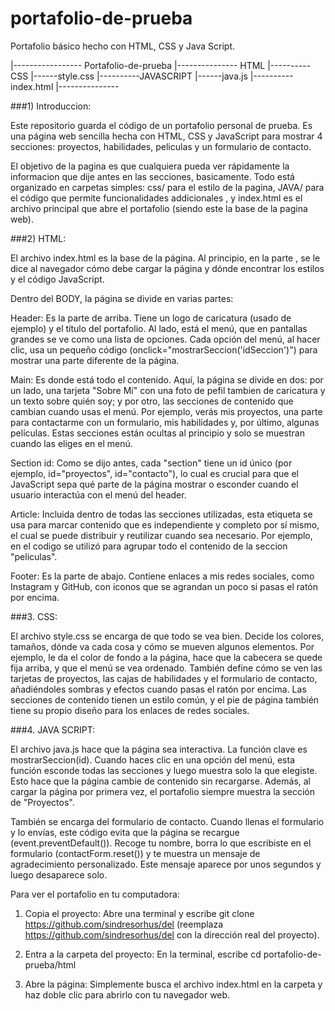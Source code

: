 # portafolio-de-prueba
Portafolio básico hecho con HTML, CSS y Java Script.

|----------------- Portafolio-de-prueba
|--------------- HTML
|----------CSS
|------style.css
|----------JAVASCRIPT
|------java.js
|----------index.html
|---------------

  ###1) Introduccion:

Este repositorio guarda el código de un portafolio personal de prueba. Es una página web sencilla hecha con HTML, CSS y JavaScript para mostrar 4 secciones: proyectos, habilidades, peliculas y un formulario de contacto.

El objetivo de la pagina es que cualquiera pueda ver rápidamente la informacion que dije antes en las secciones, basicamente. Todo está organizado en carpetas simples: css/ para el estilo de la pagina, JAVA/ para el código que permite funcionalidades addicionales , y index.html es el archivo principal que abre el portafolio (siendo este la base de la pagina web).

  ###2) HTML:
     
El archivo index.html es la base de la página. Al principio, en la parte <head>, se le dice al navegador cómo debe cargar la página y dónde encontrar los estilos y el código JavaScript. 

Dentro del BODY, la página se divide en varias partes:

Header: Es la parte de arriba. Tiene un logo de caricatura (usado de ejemplo) y el título del portafolio. Al lado, está el menú, que en pantallas grandes se ve como una lista de opciones. Cada opción del menú, al hacer clic, usa un pequeño código (onclick="mostrarSeccion('idSeccion')") para mostrar una parte diferente de la página.

Main: Es donde está todo el contenido. Aquí, la página se divide en dos: por un lado, una tarjeta "Sobre Mí" con una foto de pefil tambien de caricatura y un texto sobre quién soy; y por otro, las secciones de contenido que cambian cuando usas el menú. Por ejemplo, verás mis proyectos, una parte para contactarme con un formulario, mis habilidades y, por último, algunas películas. Estas secciones están ocultas al principio y solo se muestran cuando las eliges en el menú.

Section id: Como se dijo antes, cada "section" tiene un id único (por ejemplo, id="proyectos", id="contacto"), lo cual es crucial para que el JavaScript sepa qué parte de la página mostrar o esconder cuando el usuario interactúa con el menú del header. 

Article: Incluida dentro de todas las secciones utilizadas, esta etiqueta se usa para marcar contenido que es independiente y completo por sí mismo, el cual se puede distribuir y reutilizar cuando sea necesario. Por ejemplo, en el codigo se utilizó para agrupar todo el contenido de la seccion "peliculas".

Footer: Es la parte de abajo. Contiene enlaces a mis redes sociales, como Instagram y GitHub, con iconos que se agrandan un poco si pasas el ratón por encima.

  ###3. CSS:

El archivo style.css se encarga de que todo se vea bien. Decide los colores, tamaños, dónde va cada cosa y cómo se mueven algunos elementos. Por ejemplo, le da el color de fondo a la página, hace que la cabecera se quede fija arriba, y que el menú se vea ordenado. También define cómo se ven las tarjetas de proyectos, las cajas de habilidades y el formulario de contacto, añadiéndoles sombras y efectos cuando pasas el ratón por encima. Las secciones de contenido tienen un estilo común, y el pie de página también tiene su propio diseño para los enlaces de redes sociales.

  ###4. JAVA SCRIPT:

El archivo java.js hace que la página sea interactiva. La función clave es mostrarSeccion(id). Cuando haces clic en una opción del menú, esta función esconde todas las secciones y luego muestra solo la que elegiste. Esto hace que la página cambie de contenido sin recargarse. Además, al cargar la página por primera vez, el portafolio siempre muestra la sección de "Proyectos".

También se encarga del formulario de contacto. Cuando llenas el formulario y lo envías, este código evita que la página se recargue (event.preventDefault()). Recoge tu nombre, borra lo que escribiste en el formulario (contactForm.reset()) y te muestra un mensaje de agradecimiento personalizado. Este mensaje aparece por unos segundos y luego desaparece solo.

Para ver el portafolio en tu computadora:

1) Copia el proyecto: Abre una terminal y escribe git clone https://github.com/sindresorhus/del (reemplaza https://github.com/sindresorhus/del con la dirección real del proyecto).

2) Entra a la carpeta del proyecto: En la terminal, escribe cd portafolio-de-prueba/html

3) Abre la página: Simplemente busca el archivo index.html en la carpeta y haz doble clic para abrirlo con tu navegador web.



